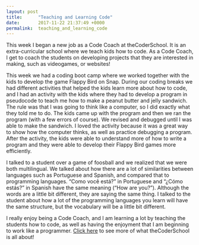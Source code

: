 ```yaml
---
layout: post
title:      "Teaching and Learning Code"
date:       2017-11-22 21:37:49 +0000
permalink:  teaching_and_learning_code
---
```





This week I began a new job as a Code Coach at theCoderSchool. It is an extra-curricular school where we teach kids how to code. As a Code Coach, I get to coach the students on developing projects that they are interested in making, such as videogames, or websites!  

This week we had a coding boot camp where we worked together with the kids to develop the game Flappy Bird on Snap. During our coding breaks we had different activities that helped the kids learn more about how to code, and I had an activity with the kids where they had to develop a program in pseudocode to teach me how to make a peanut butter and jelly sandwich. The rule was that I was going to think like a computer, so I did exactly what they told me to do. The kids came up with the program and then we ran the program (with a few errors of course). We revised and debugged until I was able to make the sandwich. I loved the activity because it was a great way to show how the computer thinks, as well as practice debugging a program. After the activity, the kids were able to understand more of how to write a program and they were able to develop their Flappy Bird games more efficiently. 

I talked to a student over a game of foosball and we realized that we were both multilingual. We talked about how there are a lot of similarities between languages such as Portuguese and Spanish, and compared that to programming languages. “Como você está?” in Portuguese and “¿Cómo estás?” in Spanish have the same meaning (“How are you?”). Although the words are a little bit different, they are saying the same thing. I talked to the student about how a lot of the programming languages you learn will have the same structure, but the vocabulary will be a little bit different. 

I really enjoy being a Code Coach, and I am learning a lot by teaching the students how to code, as well as having the enjoyment that I am beginning to work like a programmer. [Click here](https://www.thecoderschool.com/eastcobb/) to see more of what theCoderSchool is all about! 

